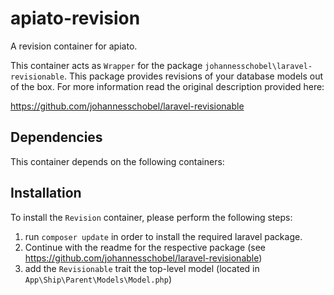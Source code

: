 # apiato-revision
A revision container for apiato.

This container acts as `Wrapper` for the package `johannesschobel\laravel-revisionable`. This package provides revisions 
of your database models out of the box. For more information read the original description provided here:

https://github.com/johannesschobel/laravel-revisionable

## Dependencies
This container depends on the following containers:

## Installation
To install the `Revision` container, please perform the following steps:

1) run `composer update` in order to install the required laravel package.
2) Continue with the readme for the respective package (see https://github.com/johannesschobel/laravel-revisionable)
3) add the `Revisionable` trait the top-level model (located in `App\Ship\Parent\Models\Model.php`)

